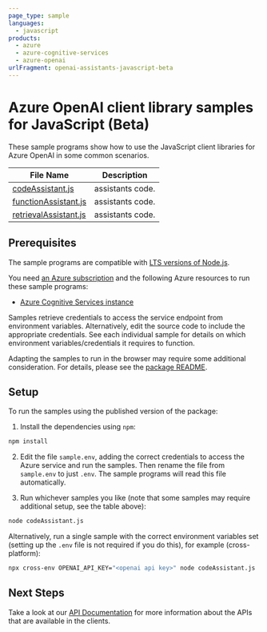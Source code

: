 ```yaml
---
page_type: sample
languages:
  - javascript
products:
  - azure
  - azure-cognitive-services
  - azure-openai
urlFragment: openai-assistants-javascript-beta
---
```


# Azure OpenAI client library samples for JavaScript (Beta)

These sample programs show how to use the JavaScript client libraries for Azure OpenAI in some common scenarios.

| **File Name**                               | **Description**  |
| ------------------------------------------- | ---------------- |
| [codeAssistant.js][codeassistant]           | assistants code. |
| [functionAssistant.js][functionassistant]   | assistants code. |
| [retrievalAssistant.js][retrievalassistant] | assistants code. |

## Prerequisites

The sample programs are compatible with [LTS versions of Node.js](https://github.com/nodejs/release#release-schedule).

You need [an Azure subscription][freesub] and the following Azure resources to run these sample programs:

- [Azure Cognitive Services instance][createinstance_azurecognitiveservicesinstance]

Samples retrieve credentials to access the service endpoint from environment variables. Alternatively, edit the source code to include the appropriate credentials. See each individual sample for details on which environment variables/credentials it requires to function.

Adapting the samples to run in the browser may require some additional consideration. For details, please see the [package README][package].

## Setup

To run the samples using the published version of the package:

1. Install the dependencies using `npm`:

```bash
npm install
```

2. Edit the file `sample.env`, adding the correct credentials to access the Azure service and run the samples. Then rename the file from `sample.env` to just `.env`. The sample programs will read this file automatically.

3. Run whichever samples you like (note that some samples may require additional setup, see the table above):

```bash
node codeAssistant.js
```

Alternatively, run a single sample with the correct environment variables set (setting up the `.env` file is not required if you do this), for example (cross-platform):

```bash
npx cross-env OPENAI_API_KEY="<openai api key>" node codeAssistant.js
```

## Next Steps

Take a look at our [API Documentation][apiref] for more information about the APIs that are available in the clients.

[codeassistant]: https://github.com/Azure/azure-sdk-for-js/tree/hotfix/openai-deprecations/sdk/openai/openai-assistants/samples/v1-beta/javascript/codeAssistant.js
[functionassistant]: https://github.com/Azure/azure-sdk-for-js/tree/hotfix/openai-deprecations/sdk/openai/openai-assistants/samples/v1-beta/javascript/functionAssistant.js
[retrievalassistant]: https://github.com/Azure/azure-sdk-for-js/tree/hotfix/openai-deprecations/sdk/openai/openai-assistants/samples/v1-beta/javascript/retrievalAssistant.js
[apiref]: https://docs.microsoft.com/javascript/api/@azure/openai
[freesub]: https://azure.microsoft.com/free/
[createinstance_azurecognitiveservicesinstance]: https://learn.microsoft.com/azure/cognitive-services/openai/how-to/create-resource
[package]: https://github.com/Azure/azure-sdk-for-js/tree/hotfix/openai-deprecations/sdk/openai/openai-assistants/README.md
